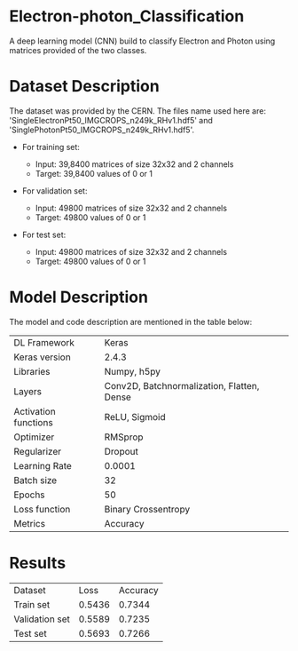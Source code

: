 # Electron-photon_Classification
A deep learning model (CNN) build to classify Electron and Photon using matrices provided of the two classes.

# Dataset Description
The dataset was provided by the CERN. The files name used here are: 'SingleElectronPt50_IMGCROPS_n249k_RHv1.hdf5' and 'SinglePhotonPt50_IMGCROPS_n249k_RHv1.hdf5'.

- For training set:
    - Input: 39,8400 matrices of size 32x32 and 2 channels
    - Target: 39,8400 values of 0 or 1

- For validation set:
    - Input: 49800 matrices of size 32x32 and 2 channels
    - Target: 49800 values of 0 or 1

- For test set:
    - Input: 49800 matrices of size 32x32 and 2 channels
    - Target: 49800 values of 0 or 1

# Model Description
The model and code description are mentioned in the table below:
<table>
    <tr>
        <td>DL Framework</td>
        <td>Keras</td>
    </tr>
        <tr>
        <td>Keras version</td>
        <td>2.4.3</td>
    </tr>    
    <tr>
        <td>Libraries</td>
        <td>Numpy, h5py</td>
    </tr>    
    <tr>
        <td>Layers</td>
        <td>Conv2D, Batchnormalization, Flatten, Dense</td>
    </tr>    
    <tr>
        <td>Activation functions</td>
        <td>ReLU, Sigmoid</td>
    </tr>    
    <tr>
        <td>Optimizer</td>
        <td>RMSprop</td>
    </tr>    
      <tr>
        <td>Regularizer</td>
        <td>Dropout</td>
    </tr>
    <tr>
        <td>Learning Rate</td>
        <td>0.0001</td>
    </tr>    
    <tr>
        <td>Batch size</td>
        <td>32</td>
    </tr>    
    <tr>
        <td>Epochs</td>
        <td>50</td>
    </tr>    
    <tr>
        <td>Loss function</td>
        <td>Binary Crossentropy</td>
    </tr>    
    <tr>
        <td>Metrics</td>
        <td>Accuracy</td>
    </tr>    
      
</table>

# Results
<table>
    <tr>
        <td>Dataset</td>
        <td>Loss</td>
        <td>Accuracy</td>
    </tr>
        <tr>
        <td>Train set</td>
        <td>0.5436</td>
        <td>0.7344</td>
    </tr>
    </tr>
        <tr>
        <td>Validation set</td>
        <td>0.5589</td>
        <td>0.7235</td>
    </tr>
        <tr>
        <td>Test set</td>
        <td>0.5693</td>
        <td>0.7266</td>
    </tr>
    
</table>

